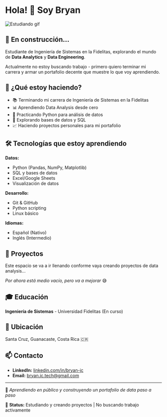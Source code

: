 # Hola! 👋 Soy Bryan

![Estudiando gif](assets/estudiando.gif)

## 🚀 En construcción...

Estudiante de Ingeniería de Sistemas en la Fidelitas, explorando el mundo de **Data Analytics** y **Data Engineering**. 

Actualmente no estoy buscando trabajo - primero quiero terminar mi carrera y armar un portafolio decente que muestre lo que voy aprendiendo.

## 🎯 ¿Qué estoy haciendo?

- 📚 Terminando mi carrera de Ingeniería de Sistemas en la Fidelitas
- 📊 Aprendiendo Data Analysis desde cero
- 🐍 Practicando Python para análisis de datos
- 💾 Explorando bases de datos y SQL
- 📈 Haciendo proyectos personales para mi portafolio

## 🛠️ Tecnologías que estoy aprendiendo

**Datos:**
- Python (Pandas, NumPy, Matplotlib)
- SQL y bases de datos
- Excel/Google Sheets
- Visualización de datos

**Desarrollo:**
- Git & GitHub
- Python scripting
- Linux básico

**Idiomas:**
- Español (Nativo)
- Inglés (Intermedio)

## 📂 Proyectos

Este espacio se va a ir llenando conforme vaya creando proyectos de data analysis...

*Por ahora está medio vacío, pero va a mejorar* 😅

## 🎓 Educación

**Ingeniería de Sistemas** - Universidad Fidelitas (En curso)

## 📍 Ubicación

Santa Cruz, Guanacaste, Costa Rica 🇨🇷

## 📫 Contacto

- **LinkedIn:** [linkedin.com/in/bryan-jc](https://www.linkedin.com/in/bryan-jc/)
- **Email:** bryan.jc.tech@gmail.com

---

💭 *Aprendiendo en público y construyendo un portafolio de data paso a paso*

🔵 **Status:** Estudiando y creando proyectos | No buscando trabajo activamente
